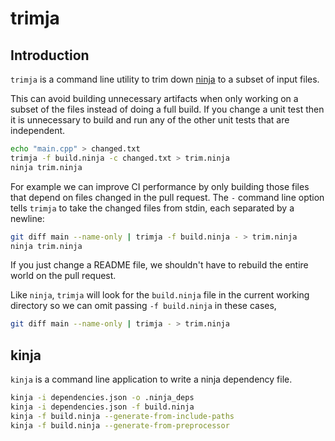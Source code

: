 # trimja

## Introduction

`trimja` is a command line utility to trim down
[ninja](https://ninja-build.org/) to a subset of input files.

This can avoid building unnecessary artifacts when only working on a subset
of the files instead of doing a full build.  If you change a unit test then
it is unnecessary to build and run any of the other unit tests that are
independent.

```bash
echo "main.cpp" > changed.txt
trimja -f build.ninja -c changed.txt > trim.ninja
ninja trim.ninja
```

For example we can improve CI performance by only building those files that
depend on files changed in the pull request.  The `-` command line option
tells `trimja` to take the changed files from stdin, each separated by
a newline:

```bash
git diff main --name-only | trimja -f build.ninja - > trim.ninja
ninja trim.ninja
```

If you just change a README file, we shouldn't have to rebuild the entire
world on the pull request.

Like `ninja`, `trimja` will look for the `build.ninja` file in the current
working directory so we can omit passing `-f build.ninja` in these cases,

```bash
git diff main --name-only | trimja - > trim.ninja
```

## kinja

`kinja` is a command line application to write a ninja dependency file.

```bash
kinja -i dependencies.json -o .ninja_deps
kinja -i dependencies.json -f build.ninja
kinja -f build.ninja --generate-from-include-paths
kinja -f build.ninja --generate-from-preprocessor
```
